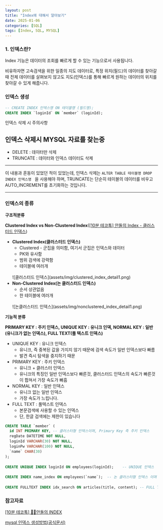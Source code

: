 ```yaml
---
layout: post
title: "Index에 대해서 알아보기"
date: 2025-01-06
categories: [SQL]
tags: [Index, SQL, MYSQL]
---
```


### 1. 인덱스란?

Index 기능은 데이터의 조회를 빠르게 할 수 있는 기능으로서 사용됩니다.

비유하자면 고속검색을 위한 일종의 지도 데이터로, 특정 위치(필드)의 데이터를 찾아갈 때 전체 데이터를 살펴보지 않고도 지도(인덱스)를 통해 빠르게 원하는 데이터의 위치를 찾아갈 수 있게 해줍니다.

### 인덱스 생성

```SQL
-- CREATE INDEX 인덱스명 ON 테이블명 (필드명);
CREATE INDEX `loginId` ON `member` (loginId);
```
인덱스 삭제 시 주의사항

인덱스 삭제시 MYSQL 자료를 찾는중
---

- DELETE : 데이터만 삭제
- TRUNCATE : 데이터와 인덱스 데이터도 삭제

---

이 내용과 혼동이 있었던 적이 있었는데, 인덱스 삭제는 
``ALTER TABLE 테이블명 DROP INDEX 인덱스명 ``
을 사용해야 하며, TRUNCATE는 단순히 테이블의 데이터를 비우고 AUTO_INCREMENT를 초기화하는 것입니다.

---
### **인덱스의 종류**

**구조적분류**

**Clustered Index vs Non-Clustered Index**([[10분 테코톡] 안돌의 Index - 클러스터드 인덱스](https://www.youtube.com/watch?v=NkZ6r6z2pBg&t=119))

- **Clustered Index(클러스터드 인덱스)**
    - Clustered - 군집을 의미함, 여기서 군집은 인덱스와 데이터
    - PK와 유사함
    - 범위 검색에 강력함
    - 테이블에 여러개
    <br>
     ![클러스터드 인덱스](assets/img/clustered_index_detail1.png)
    <br/>
- **Non-Clustered Index(논 클러스터드 인덱스)**
    - 순서 상관없음
    - 한 테이블에 여러개
    <br/>
     ![논클러스터드 인덱스](assets/img/nonclustered_index_detail1.png)
    <br/>

    
**기능적 분류**

**PRIMARY KEY : 주키 인덱스, UNIQUE KEY : 유니크 인덱, NORMAL KEY : 일반(유니크가 없는 인덱스), FULL TEXT(풀 텍스트 인덱스)**

- UNIQUE KEY : 유니크 인덱스
    - 유니크, 즉 중복된 값을 가지지 않기 때문에 검색 속도가 일반 인덱스보다 빠름
    - 발견 즉시 탐색을 중지하기 때문
- PRIMARY KEY : 주키 인덱스
    - 유니크 + 클러스터 인덱스
    - 유니크의 특징인 일반 인덱스보다 빠른것, 클러스터드 인덱스의 속도가 빠른것이 합쳐서 가장 속도가 빠흠
- NORMAL KEY : 일반 인덱스
    - 유니크 없는 일반 인덱스
    - 가장 속도가 느립니다.
- FULL TEXT : 풀텍스트 인덱스
    - 본문검색에 사용할 수 있는 인덱스
    - 단, 한글 검색에는 제한이 있습니다

```SQL
CREATE TABLE `member` (
  id INT PRIMARY KEY, -- 클러스터형 인덱스이며, Primary Key 즉 주키 인덱스
  regDate DATETIME NOT NULL,
  loginId VARCHAR(30) NOT NULL,
  loginPw VARCHAR(100) NOT NULL,
  `name` CHAR(30)
);

CREATE UNIQUE INDEX loginId ON employees(loginId);    -- UNIQUE 인덱스

CREATE INDEX name_index ON employees(`name`);  -- 논 클러스터형 인덱스 이며 일반 인덱스

CREATE FULLTEXT INDEX idx_search ON articles(title, content); -- FULL TEXT 인덱스, 논클러스터형 인덱스
```

### 참고자료

[[10분 테코톡] 👨‍🏫안돌의 INDEX](https://www.youtube.com/watch?v=NkZ6r6z2pBg)

[mysql 인덱스 생성방법(공식문서)](https://dev.mysql.com/doc/refman/8.4/en/create-index.html)